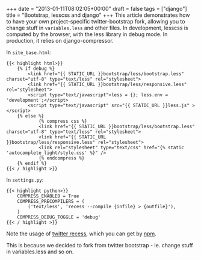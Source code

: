 +++
date = "2013-01-11T08:02:05+00:00"
draft = false
tags = ["django"]
title = "Bootstrap, lesscss and django"
+++
This article demonstrates how to have your own project-specific twitter-bootstrap fork, allowing you to change stuff in `variables.less` and other files. In development, lesscss is computed by the browser, with the less library in debug mode. In production, it relies on django-compressor.

In `site_base.html`:

```
{{< highlight html>}}
    {% if debug %}
        <link href="{{ STATIC_URL }}bootstrap/less/bootstrap.less" charset="utf-8" type="text/less" rel="stylesheet">
        <link href="{{ STATIC_URL }}bootstrap/less/responsive.less" rel="stylesheet">
        <script type="text/javascript">less = {}; less.env = 'development';</script>
        <script type="text/javascript" src="{{ STATIC_URL }}less.js" ></script>
    {% else %}
            {% compress css %}
            <link href="{{ STATIC_URL }}bootstrap/less/bootstrap.less" charset="utf-8" type="text/less" rel="stylesheet">
            <link href="{{ STATIC_URL }}bootstrap/less/responsive.less" rel="stylesheet">
            <link rel="stylesheet" type="text/css" href="{% static 'autocomplete_light/style.css' %}" />
            {% endcompress %}
    {% endif %}
{{< / highlight >}}
```

In `settings.py`:

```
{{< highlight python>}}
    COMPRESS_ENABLED = True
    COMPRESS_PRECOMPILERS = (
        ('text/less', 'recess --compile {infile} > {outfile}'),
    )
    COMPRESS_DEBUG_TOGGLE = 'debug'
{{< / highlight >}}
```

Note the usage of [twitter recess](http://twitter.github.com/recess/), which you can get by [npm](http://npmjs.org).

This is because we decided to fork from twitter bootstrap - ie. change stuff in variables.less and so on.
